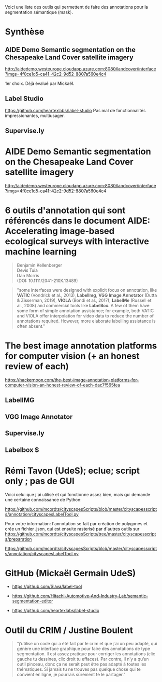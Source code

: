 Voici une liste des outils qui permettent de faire des annotations pour la segmentation sémantique (mask).  

# Synthèse 

## AIDE Demo Semantic segmentation on the Chesapeake Land Cover satellite imagery
<http://aidedemo.westeurope.cloudapp.azure.com:8080/landcover/interface?imgs=4f0ce1d5-ca41-42c2-9d52-8807a560e4c4>

1er choix. Déjà évalué par Mickaël. 

## Label Studio
<https://github.com/heartexlabs/label-studio>
Pas mal de fonctionnalités impressionantes, multiusager. 

## Supervise.ly

# AIDE Demo Semantic segmentation on the Chesapeake Land Cover satellite imagery
<http://aidedemo.westeurope.cloudapp.azure.com:8080/landcover/interface?imgs=4f0ce1d5-ca41-42c2-9d52-8807a560e4c4>


# 6 outils d'annotation qui sont référencés dans le document AIDE: Accelerating image‐based ecological surveys with interactive machine learning

> Benjamin Kellenberger  
Devis Tuia  
Dan Morris   
(DOI: 10.1111/2041-210X.13489)  
 

> "some interfaces were designed with explicit focus on annotation, like __VATIC__ (Vondrick et al., 2013), __LabelImg__, __VGG Image Annotator__ (Dutta & Zisserman, 2019), __VIOLA__ (Bondi et al., 2017), __LabelMe__ (Russell et al., 2008) and commercial tools like __LabelBox__. A few of them have some form of simple annotation assistance; for example, both VATIC and VIOLA offer interpolation for video data to reduce the number of annotations required. However, more elaborate labelling assistance is often absent."

# The best image annotation platforms for computer vision (+ an honest review of each)
<https://hackernoon.com/the-best-image-annotation-platforms-for-computer-vision-an-honest-review-of-each-dac7f565fea>

## LabelIMG
## VGG Image Annotator
## Supervise.ly
## Labelbox $

# Rémi Tavon (UdeS); eclue; script only ; pas de GUI

Voici celui que j'ai utilisé et qui fonctionne assez bien, mais qui demande une certaine connaissance de Python:

<https://github.com/mcordts/cityscapesScripts/blob/master/cityscapesscripts/annotation/cityscapesLabelTool.py>

Pour votre information: l'annotation se fait par création de polygones et crée un fichier .json, qui est ensuite rasterisé par d'autres outils sur <https://github.com/mcordts/cityscapesScripts/tree/master/cityscapesscripts/preparation>

<https://github.com/mcordts/cityscapesScripts/blob/master/cityscapesscripts/annotation/cityscapesLabelTool.py>

# GitHub (Mickaël Germain  UdeS)

* <https://github.com/Slava/label-tool>

* <https://github.com/Hitachi-Automotive-And-Industry-Lab/semantic-segmentation-editor>

* <https://github.com/heartexlabs/label-studio>

# Outil du CRIM / Justine Boulent

> "j’utilise un code qui a été fait par le crim et que j’ai un peu adapté, qui génère une interface graphique pour faire des annotations de type segmentation. Il est assez pratique pour corriger les annotations (clic gauche tu dessines, clic droit tu effaces). Par contre, il n’y a qu’un outil pinceau, donc ça ne serait peut être pas adapté à toutes les thématiques. Si jamais tu ne trouves pas quelque chose qui te convient en ligne, je pourrais sûrement te le partager."
